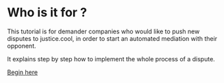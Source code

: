 # Who is it for ?

This tutorial is for demander companies who would like to push new disputes to justice.cool, in order to start an automated mediation with their opponent.

It explains step by step how to implement the whole process of a dispute.

[Begin here](/demander/push.md)